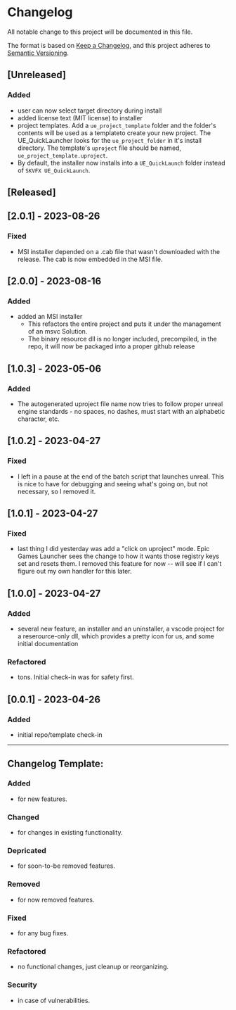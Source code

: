 # Changelog

All notable change to this project will be documented in this file.

The format is based on [Keep a Changelog](https://keepachangelog.com/en/1.0.0/),
and this project adheres to [Semantic Versioning](https://semver.org/spec/v2.0.0.html).

## [Unreleased]
### Added
- user can now select target directory during install
- added license text (MIT license) to installer
- project templates.  Add a `ue_project_template` folder and the folder's contents will be used as a templateto create your new project.  The UE_QuickLauncher looks for the `ue_project_folder` in it's install directory.  The template's `uproject` file should be named, `ue_project_template.uproject`.   
- By default, the installer now installs into a `UE_QuickLaunch` folder instead of `SKVFX UE_QuickLaunch`.


## [Released]
## [2.0.1] - 2023-08-26
### Fixed
- MSI installer depended on a .cab file that wasn't downloaded with the release.  The cab is now embedded in the MSI file.

## [2.0.0] - 2023-08-16
### Added
- added an MSI installer
  - This refactors the entire project and puts it under the management of an msvc Solution.  
  - The binary resource dll is no longer included, precompiled, in the repo, it will now be packaged into a proper github release

## [1.0.3] - 2023-05-06
### Added
- The autogenerated uproject file name now tries to follow proper unreal engine standards - no spaces, no dashes, must start with an alphabetic character, etc.

## [1.0.2] - 2023-04-27
### Fixed
- I left in a pause at the end of the batch script that launches unreal.  This is nice to have for debugging and seeing what's going on, but not necessary, so I removed it.

## [1.0.1] - 2023-04-27
### Fixed
- last thing I did yesterday was add a "click on uproject" mode.  Epic Games Launcher sees the change
to how it wants those registry keys set and resets them.  I removed this feature for now -- will see if I can't figure out my own handler for this later.

## [1.0.0] - 2023-04-27
### Added
- several new feature, an installer and an uninstaller, a vscode project for a reserource-only dll, which provides a pretty icon for us, and some initial documentation
### Refactored
- tons.  Initial check-in was for safety first.

## [0.0.1] - 2023-04-26
### Added
- initial repo/template check-in

-----------------------------------------------------------------------------

## Changelog Template:

### Added

- for new features.

### Changed

- for changes in existing functionality.

### Depricated

- for soon-to-be removed features.

### Removed

- for now removed features.

### Fixed

- for any bug fixes.

### Refactored

- no functional changes, just cleanup or reorganizing.

### Security

- in case of vulnerabilities.
